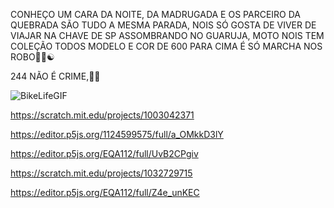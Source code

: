 CONHEÇO UM CARA DA NOITE, DA MADRUGADA E OS PARCEIRO DA QUEBRADA SÃO TUDO A MESMA PARADA, NOIS SÓ GOSTA DE VIVER DE VIAJAR NA CHAVE DE SP ASSOMBRANDO NO GUARUJA, MOTO NOIS TEM COLEÇÃO TODOS MODELO E COR DE 600 PARA CIMA É SÓ MARCHA NOS ROBO👺🤟☯️

244 NÃO É CRIME,🤟😍





![BikeLifeGIF](https://github.com/user-attachments/assets/7f357350-9d3a-45d4-977b-cf9ac60b41a5)



















https://scratch.mit.edu/projects/1003042371

https://editor.p5js.org/1124599575/full/a_OMkkD3lY

https://editor.p5js.org/EQA112/full/UvB2CPgiv

https://scratch.mit.edu/projects/1032729715

https://editor.p5js.org/EQA112/full/Z4e_unKEC

